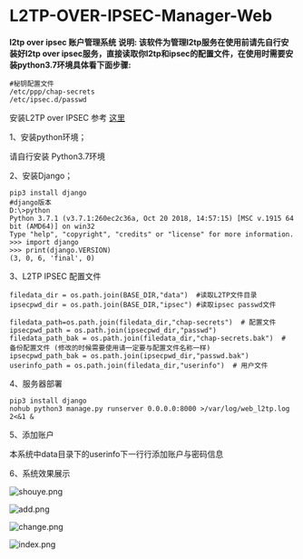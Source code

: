 # L2TP-OVER-IPSEC-Manager-Web
**l2tp over ipsec 账户管理系统**
**说明: 该软件为管理l2tp服务在使用前请先自行安装好l2tp over ipsec服务，直接读取你l2tp和ipsec的配置文件，在使用时需要安装python3.7环境具体看下面步骤:**

```
#秘钥配置文件
/etc/ppp/chap-secrets
/etc/ipsec.d/passwd
```

安装L2TP over IPSEC 参考 [这里](https://github.com/hwdsl2/setup-ipsec-vpn)

1、安装python环境；

请自行安装 Python3.7环境

2、安装Django；

```
pip3 install django
#django版本
D:\>python
Python 3.7.1 (v3.7.1:260ec2c36a, Oct 20 2018, 14:57:15) [MSC v.1915 64 bit (AMD64)] on win32
Type "help", "copyright", "credits" or "license" for more information.
>>> import django
>>> print(django.VERSION)
(3, 0, 6, 'final', 0)
```



3、L2TP  IPSEC 配置文件

```
filedata_dir = os.path.join(BASE_DIR,"data")  #读取L2TP文件目录
ipsecpwd_dir = os.path.join(BASE_DIR,"ipsec") #读取ipsec passwd文件

filedata_path=os.path.join(filedata_dir,"chap-secrets")  # 配置文件
ipsecpwd_path = os.path.join(ipsecpwd_dir,"passwd")
filedata_path_bak = os.path.join(filedata_dir,"chap-secrets.bak")  # 备份配置文件 (修改的时候需要使用请一定要与配置文件名称一样)
ipsecpwd_path_bak = os.path.join(ipsecpwd_dir,"passwd.bak")
userinfo_path = os.path.join(filedata_dir,"userinfo")  # 用户文件
```



4、服务器部署

```
pip3 install django
nohub python3 manage.py runserver 0.0.0.0:8000 >/var/log/web_l2tp.log 2<&1 &
```



5、添加账户

本系统中data目录下的userinfo下一行行添加账户与密码信息

6、系统效果展示

![shouye.png](https://kyun.ltyuanfang.cn/tc/2020/05/30/abd487eca6676.png)



![add.png](https://kyun.ltyuanfang.cn/tc/2020/05/30/d57fa19fae049.png)

![change.png](https://kyun.ltyuanfang.cn/tc/2020/05/30/6149d8c141a31.png)

![index.png](https://kyun.ltyuanfang.cn/tc/2020/05/30/862e897a97d9c.png)